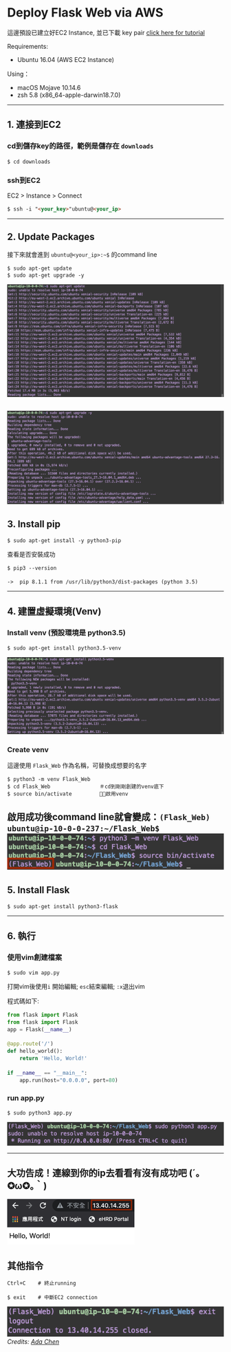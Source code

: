 # Deploy Flask Web via AWS
這邊預設已建立好EC2 Instance, 並已下載 key pair [click here for tutorial](https://github.com/alliehayashi/Tutorials/blob/master/0-create-aws-ec2.md)
  
Requirements:
- Ubuntu 16.04 (AWS EC2 Instance)

Using：
- macOS Mojave 10.14.6
- zsh 5.8 (x86_64-apple-darwin18.7.0)

---

## 1. 連接到EC2
### cd到儲存key的路徑，範例是儲存在 `downloads`
```
$ cd downloads
```
### ssh到EC2
EC2 > Instance > Connect 
```markdown
$ ssh -i "<your_key>"ubuntu@<your_ip>
```  
---
## 2. Update Packages
接下來就會進到 `ubuntu@<your_ip>:~$` 的command line
```
$ sudo apt-get update
$ sudo apt-get upgrade -y
```
![update](https://github.com/alliehayashi/Markdown_Pictures/raw/master/ubuntu-flask/1-update.png)

![upgrade](https://github.com/alliehayashi/Markdown_Pictures/raw/master/ubuntu-flask/2-upgrade.png)
---
## 3. Install pip
```
$ sudo apt-get install -y python3-pip
```
查看是否安裝成功 
```
$ pip3 --version

->  pip 8.1.1 from /usr/lib/python3/dist-packages (python 3.5)
``` 

---
## 4. 建置虛擬環境(Venv)
### Install venv (預設環境是 python3.5)
```
$ sudo apt-get install python3.5-venv
```

![venv](https://github.com/alliehayashi/Markdown_Pictures/raw/master/ubuntu-flask/3-install-venv.png)
### Create venv 
這邊使用 `Flask_Web` 作為名稱，可替換成想要的名字
```
$ python3 -m venv Flask_Web
$ cd Flask_Web                ＃cd到剛剛創建的venv底下
$ source bin/activate         ＃啟用venv
```
啟用成功後command line就會變成：`(Flask_Web) ubuntu@ip-10-0-0-237:~/Flask_Web$ `
![activate](https://github.com/alliehayashi/Markdown_Pictures/raw/master/ubuntu-flask/4-activate.png)
---
## 5. Install Flask
```
$ sudo apt-get install python3-flask
```
---
## 6. 執行
### 使用vim創建檔案
```
$ sudo vim app.py
```
打開vim後使用`i` 開始編輯; `esc`結束編輯; `:x`退出vim

程式碼如下:
```Python
from flask import Flask
from flask import Flask
app = Flask(__name__)

@app.route('/')
def hello_world():
    return 'Hello, World!'

if __name__ == "__main__":
    app.run(host="0.0.0.0", port=80)
```
### run app.py


```
$ sudo python3 app.py
```
![run](https://github.com/alliehayashi/Markdown_Pictures/raw/master/ubuntu-flask/5-running.png)

---
## 大功告成！連線到你的ip去看看有沒有成功吧 (´｡✪ω✪｡｀) 
![hello](https://github.com/alliehayashi/Markdown_Pictures/raw/master/ubuntu-flask/6-hello.png)
## 其他指令
```
Ctrl+C    # 終止running

$ exit    # 中斷EC2 connection
```

![exit](https://github.com/alliehayashi/Markdown_Pictures/raw/master/ubuntu-flask/7-exit.png)  
*Credits: [Ada Chen](https://github.com/Ada-Chen2531)*